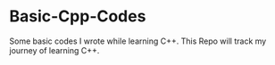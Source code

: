 # Basic-Cpp-Codes
Some basic codes I wrote while learning C++. This Repo will track my journey of learning C++.
